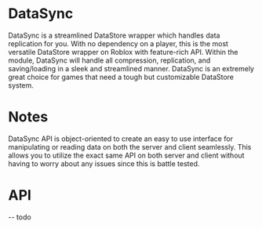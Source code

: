 # DataSync

DataSync is a streamlined DataStore wrapper which handles data replication for you. With no dependency on a player, this is the most versatile DataStore wrapper on Roblox with feature-rich API. Within the module, DataSync will handle all compression, replication, and saving/loading in a sleek and streamlined manner. DataSync is an extremely great choice for games that need a tough but customizable DataStore system.

# Notes

DataSync API is object-oriented to create an easy to use interface for manipulating or reading data on both the server and client seamlessly. This allows you to utilize the exact same API on both server and client without having to worry about any issues since this is battle tested.

# API

-- todo